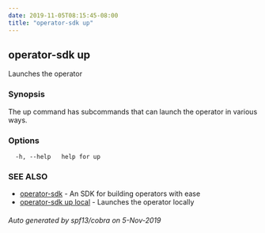 ```yaml
---
date: 2019-11-05T08:15:45-08:00
title: "operator-sdk up"
---
```

## operator-sdk up

Launches the operator

### Synopsis

The up command has subcommands that can launch the operator in various ways.


### Options

```
  -h, --help   help for up
```

### SEE ALSO

* [operator-sdk](operator-sdk)	 - An SDK for building operators with ease
* [operator-sdk up local](operator-sdk_up_local)	 - Launches the operator locally

###### Auto generated by spf13/cobra on 5-Nov-2019
